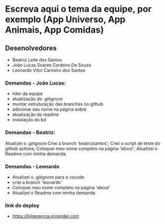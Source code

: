 # Escreva aqui o tema da equipe, por exemplo (App Universo, App Animais, App Comidas)

## Desenolvedores
- Beatriz Leite dos Santos
- João Lucas Soares Cordeiro De Souza
- Leonardo Vítor Carneiro dos Santos 

### Demandas - João Lucas:
- líder da equipe 
- atualização do .gitignore 
- montar estruturação das branches no github
- adicionar seu nome na página sobre
- atualização do readme
- instalação do bd

### Demandas - Beatriz:
Atualizei o .gitignore
Criei a branch 'beatrizsantos';
Criei o script de teste do github actions;
Coloquei meu nome completo na página 'about';
Atualizei o Readme com minha demanda.

### Demandas - Leonardo 
- Atualizei o .gitignore para o vscode 
- criei a branch 'leonardo' 
- Coloquei meu nome completo na página 'about'
- Atualizei o Readme com minha demanda


### link do deploy 

- https://bjlgerencia.onrender.com
